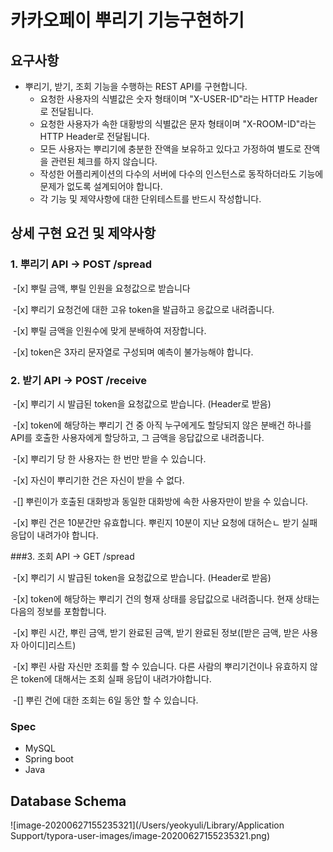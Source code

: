 # 카카오페이 뿌리기 기능구현하기



## 요구사항

- 뿌리기, 받기, 조회 기능을 수행하는 REST API를 구현합니다.
  - 요청한 사용자의 식별값은 숫자 형태이며 "X-USER-ID"라는 HTTP Header로 전달됩니다.
  - 요청한 사용자가 속한 대황방의 식별값은 문자 형태이며 "X-ROOM-ID"라는 HTTP Header로 전달됩니다.
  - 모든 사용자는 뿌리기에 충분한 잔액을 보유하고 있다고 가정하여 별도로 잔액을 관련된 체크를 하지 않습니다.
  - 작성한 어플리케이션의 다수의 서버에 다수의 인스턴스로 동작하더라도 기능에 문제가 없도록 설계되어야 합니다.
  - 각 기능 및 제약사항에 대한 단위테스트를 반드시 작성합니다.



## 상세 구현 요건 및 제약사항

### 1. 뿌리기 API -> POST /spread

​		-[x] 뿌릴 금액, 뿌릴 인원을 요청값으로 받습니다

​		-[x] 뿌리기 요청건에 대한 고유 token을 발급하고 응값으로 내려줍니다.

​		-[x] 뿌릴 금액을 인원수에 맞게 분배하여 저장합니다.

​		-[x] token은 3자리 문자열로 구성되며 예측이 불가능해야 합니다.

### 2. 받기 API -> POST /receive

​		-[x] 뿌리기 시 발급된 token을 요청값으로 받습니다. (Header로 받음)

​		-[x] token에 해당하는 뿌리기 건 중 아직 누구에게도 할당되지 않은 분배건 하나를 API를 호출한 사용자에게 할당하고, 그 금액을 응답값으로 내려줍니다.

​		-[x] 뿌리기 당 한 사용자는 한 번만 받을 수 있습니다.

​		-[x] 자신이 뿌리기한 건은 자신이 받을 수 없다.

​		-[] 뿌린이가 호출된 대화방과 동일한 대화방에 속한 사용자만이 받을 수 있습니다.

​		-[x] 뿌린 건은 10분간만 유효합니다. 뿌린지 10분이 지난 요청에 대허슨ㄴ 받기 실패 응답이 내려가야 합니다.

###3. 조회 API -> GET /spread

​		-[x] 뿌리기 시 발급된 token을 요청값으로 받습니다. (Header로 받음)

​		-[x] token에 해당하는 뿌리기 건의 형재 상태를 응답값으로 내려줍니다. 현재 상태는 다음의 정보를 포함합니다.

​		-[x] 뿌린 시간, 뿌린 금액, 받기 완료된 금액, 받기 완료된 정보([받은 금액, 받은 사용자 아이디]리스트)

​		-[x] 뿌린 사람 자신만 조회를 할 수 있습니다. 다른 사람의 뿌리기건이나 유효하지 않은 token에 대해서는 조회 실패 응답이 내려가야합니다.

​		-[] 뿌린 건에 대한 조회는 6일 동안 할 수 있습니다.

### Spec

- MySQL
- Spring boot
- Java



## Database Schema
![image-20200627155235321](/Users/yeokyuli/Library/Application Support/typora-user-images/image-20200627155235321.png)
